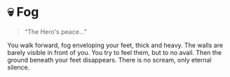 # 💀 Fog
> “The Hero's peace…”

You walk forward, fog enveloping your feet, thick and heavy. The walls are barely visible in front of you. You try to feel them, but to no avail. Then the ground beneath your feet disappears. There is no scream, only eternal silence.
